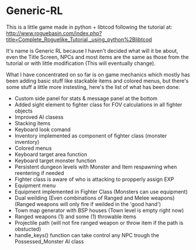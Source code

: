 # Generic-RL

This is a little game made in python + libtcod following the tutorial at:
http://www.roguebasin.com/index.php?title=Complete_Roguelike_Tutorial,_using_python%2Blibtcod

It's name is Generic RL because I haven't decided what will it be about, even the Title Screen, NPCs and most items are the same as those from the tutorial or with little modification (This will eventually change).

What I have concentrated on so far is on game mechanics which mostly has been adding basic stuff like stackable items and colored menus, but there's some stuff a little more instesting, here's the list of what has been done:

- Custom side panel for stats & message panel at the bottom
- Added sight element to fighter class for FOV calculations in all fighter objects
- Improved AI clasess
- Stacking items
- Keyboard look comand
- Inventory implemented as component of fighter class (monster inventory)
- Colored menus
- Keyboard target area function
- Keyboard target monster function
- Persistent dungeon levels with Monster and Item respawning when reentering if needed
- Fighter class is aware of who is attacking to propperly assign EXP
- Equipment menu
- Equipment implemented in Fighter Class (Monsters can use equipment)
- Dual weilding (Even combinations of Ranged and Melee weapons) (Ranged weapons will only fire if weilded in the 'good hand')
- Town map generator with BSP houses (Town level is empty right now)
- Ranged weapons (1) and some (1) throwable items
- Projectile path (will not fire ranged weapon or throw item if the path is obstucted)
- handle_keys() function can take control any NPC trough the Possessed_Monster AI class
